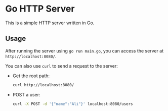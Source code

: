 # Go HTTP Server

This is a simple HTTP server written in Go.

## Usage

After running the server using `go run main.go`, you can access the server at `http://localhost:8080/`.

You can also use `curl` to send a request to the server:

- Get the root path:

  ```bash
  curl http://localhost:8080/
  ```

- POST a user:

  ```bash
  curl -X POST -d '{"name":"Ali"}' localhost:8080/users
  ```
